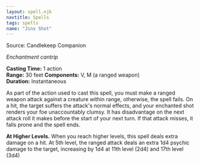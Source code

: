 ```yaml
---
layout: spell.njk
navtitle: Spells
tags: spells
name: "Jinx Shot"
---
```

Source:  Candlekeep Companion

_Enchantment cantrip_

**Casting Time:** 1 action  
**Range:** 30 feet
**Components:** V, M (a ranged weapon)
**Duration:** Instantaneous

As part of the action used to cast this spell, you must make a ranged weapon attack against a creature within range, otherwise, the spell fails. On a hit, the target suffers the attack's normal effects, and your enchanted shot renders your foe unaccountably clumsy. It has disadvantage on the next attack roll it makes before the start of your next turn. If that attack misses, it falls prone and the spell ends.

**At Higher Levels.** When you reach higher levels, this spell deals extra damage on a hit. At 5th level, the ranged attack deals an extra 1d4 psychic damage to the target, increasing by 1d4 at 11th level (2d4) and 17th level (3d4)